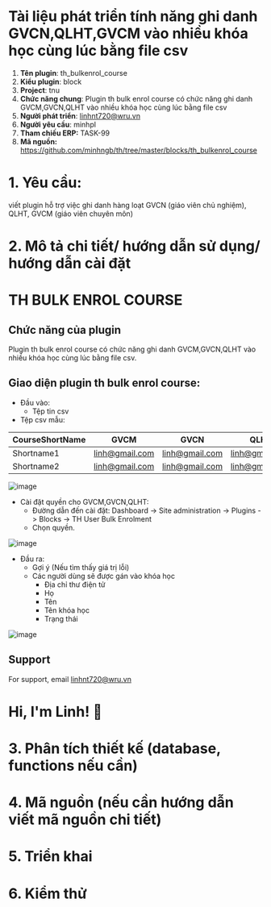 # **Tài liệu phát triển tính năng ghi danh GVCN,QLHT,GVCM vào nhiều khóa học cùng lúc bằng file csv**

1. **Tên plugin**: th_bulkenrol_course
2. **Kiểu plugin**: block
3. **Project**:  tnu
4. **Chức năng chung**: Plugin th bulk enrol course có chức năng ghi danh GVCM,GVCN,QLHT vào nhiều khóa học cùng lúc bằng file csv
5. **Người phát triển**: linhnt720@wru.vn
6. **Người yêu cầu**: minhpl
7. **Tham chiếu ERP:** TASK-99
8. **Mã nguồn:** https://github.com/minhngb/th/tree/master/blocks/th_bulkenrol_course

# 1. Yêu cầu: 
viết plugin hỗ trợ việc ghi danh hàng loạt GVCN (giáo viên chủ nghiệm), QLHT, GVCM (giáo viên chuyên môn)

# 2. Mô tả chi tiết/ hướng dẫn sử dụng/ hướng dẫn cài đặt
# TH BULK ENROL COURSE

## Chức năng của plugin

Plugin th bulk enrol course có chức năng ghi danh GVCM,GVCN,QLHT
vào nhiều khóa học cùng lúc bằng file csv.

## Giao diện plugin th bulk enrol course:

- Đầu vào:
    - Tệp tin csv
- Tệp csv mẫu:


| CourseShortName | GVCM | GVCN | QLHT |
|--------------|-------|------|------|
| Shortname1 | linh@gmail.com | linh@gmail.com | linh@gmail.com |
| Shortname2 | linh@gmail.com  | linh@gmail.com | linh@gmail.com |

![image](https://user-images.githubusercontent.com/57883256/198924972-36b75c96-466a-4e33-8022-1c96c0136abf.png)

- Cài đặt quyền cho GVCM,GVCN,QLHT:
    - Đường dẫn đến cài đặt: Dashboard -> Site administration -> Plugins -> Blocks -> TH User Bulk Enrolment
    - Chọn quyền.

![image](https://user-images.githubusercontent.com/57883256/198925235-9b57fd52-f2fd-4071-b7b7-a6afa270c159.png)

- Đầu ra:
    - Gợi ý (Nếu tìm thấy giá trị lỗi)
    - Các người dùng sẽ được gán vào khóa học
        - Địa chỉ thư điện tử
        - Họ
        - Tên
        - Tên khóa học
        - Trạng thái

![image](https://user-images.githubusercontent.com/57883256/198926993-5749e4bc-4089-4f76-babc-dae1be01a766.png)

## Support

For support, email linhnt720@wru.vn


# Hi, I'm Linh! 👋
# 3. Phân tích thiết kế (database, functions nếu cần)

# 4. Mã nguồn (nếu cần hướng dẫn viết mã nguồn chi tiết)

# 5. Triển khai

# 6. Kiểm thử


